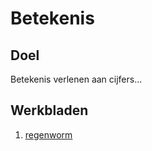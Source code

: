 # Betekenis

## Doel
Betekenis verlenen aan cijfers...


## Werkbladen
1. [regenworm](1CNTregenworm.md)